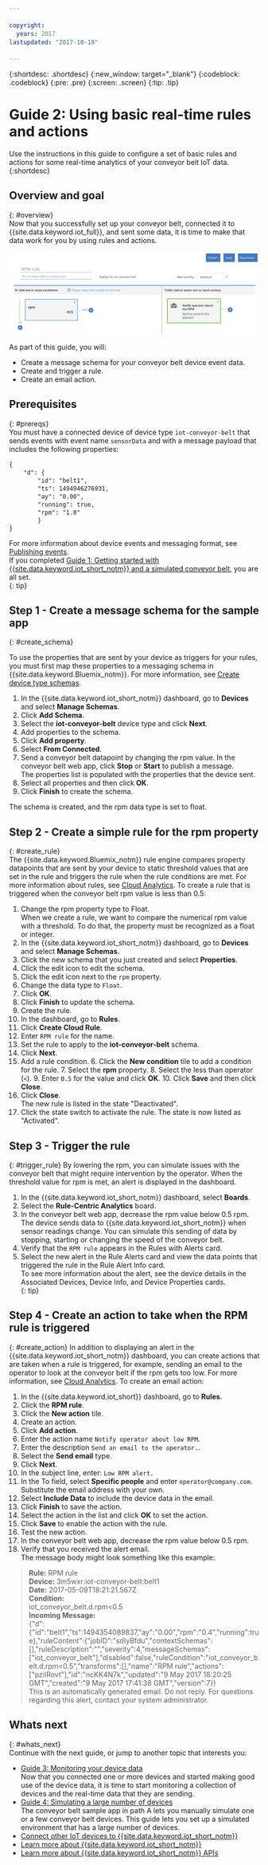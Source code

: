 ```yaml
---

copyright:
  years: 2017
lastupdated: "2017-10-18"

---
```


{:shortdesc: .shortdesc}
{:new_window: target="_blank"}
{:codeblock: .codeblock}
{:pre: .pre}
{:screen: .screen}
{:tip: .tip}

# Guide 2: Using basic real-time rules and actions
Use the instructions in this guide to configure a set of basic rules and actions for some real-time analytics of your conveyor belt IoT data.
{:shortdesc}

## Overview and goal
{: #overview}  
Now that you successfully set up your conveyor belt, connected it to {{site.data.keyword.iot_full}}, and sent some data, it is time to make that data work for you by using rules and actions.

![Example rule](images/slow_rule.svg "Example rule")

As part of this guide, you will:
- Create a message schema for your conveyor belt device event data.
- Create and trigger a rule.
- Create an email action.

## Prerequisites
{: #prereqs}  
You must have a connected device of device type `iot-conveyor-belt` that sends events with event name `sensorData` and with a message payload that includes the following properties:
```
{
	"d": {
		"id": "belt1",
		"ts": 1494946276931,
		"ay": "0.00",
		"running": true,
		"rpm": "1.0"
		}
}
```
For more information about device events and messaging format, see [Publishing events](/docs/services/IoT/devices/mqtt.html#publishing_events).  
If you completed [Guide 1: Getting started with {{site.data.keyword.iot_short_notm}} and a simulated conveyor belt](getting-started-iot-conveyor.html), you are all set.  
{: tip}

## Step 1 - Create a message schema for the sample app
{: #create_schema}

To use the properties that are sent by your device as triggers for your rules, you must first map these properties to a messaging schema in {{site.data.keyword.Bluemix_notm}}. For more information, see [Create device type schemas](/docs/services/IoT/im_schemas.html#iotrtinsights_task).
1. In the {{site.data.keyword.iot_short_notm}} dashboard, go to **Devices** and select **Manage Schemas**.
2. Click **Add Schema**.
3. Select the **iot-conveyor-belt** device type and click **Next**.
4. Add properties to the schema.
 1. Click **Add property**.
 2. Select **From Connected**.
 3. Send a conveyor belt datapoint by changing the rpm value.
In the conveyor belt web app, click **Stop** or **Start** to publish a message.  
The properties list is populated with the properties that the device sent.
 4. Select all properties and then click **OK**.
5. Click **Finish** to create the schema.  

The schema is created, and the rpm data type is set to float.

## Step 2 - Create a simple rule for the rpm property
{: #create_rule}  
The {{site.data.keyword.Bluemix_notm}} rule engine compares property datapoints that are sent by your device to static threshold values that are set in the rule and triggers the rule when the rule conditions are met. For more information about rules, see [Cloud Analytics](/docs/services/IoT/cloud_analytics.html#rules).
To create a rule that is triggered when the conveyor belt rpm value is less than 0.5:
1. Change the rpm property type to Float.  
When we create a rule, we want to compare the numerical rpm value with a threshold. To do that, the property must be recognized as a float or integer.
 1. In the {{site.data.keyword.iot_short_notm}} dashboard, go to **Devices** and select **Manage Schemas**.
 1. Click the new schema that you just created and select **Properties**.
 2. Click the edit icon to edit the schema.
 3. Click the edit icon next to the `rpm` property.
 4. Change the data type to `Float`.  
 5. Click **OK**.
 6. Click **Finish** to update the schema.  
2. Create the rule.
 1. In the dashboard, go to **Rules**.
 2. Click **Create Cloud Rule**.
 3. Enter `RPM rule` for the name.
 4. Set the rule to apply to the **iot-conveyor-belt** schema.
 5. Click **Next**.
 6. Add a rule condition.
    6. Click the **New condition** tile to add a condition for the rule.
    7. Select the **rpm** property.
    8. Select the less than operator (`<`).
    9. Enter `0.5` for the value and click **OK**.
    10. Click **Save** and then click **Close**.
 11. Click **Close**.  
The new rule is listed in the state "Deactivated".
12. Click the state switch to activate the rule.
The state is now listed as "Activated".

## Step 3 - Trigger the rule
{: #trigger_rule}
By lowering the rpm, you can simulate issues with the conveyor belt that might require intervention by the operator. When the threshold value for rpm is met, an alert is displayed in the dashboard.
1. In the {{site.data.keyword.iot_short_notm}} dashboard, select **Boards**.
3. Select the **Rule-Centric Analytics** board.
4. In the conveyor belt web app, decrease the rpm value below 0.5 rpm.
The device sends data to {{site.data.keyword.iot_short_notm}} when sensor readings change. You can simulate this sending of data by stopping, starting or changing the speed of the conveyor belt.  
5. Verify that the `RPM rule` appears in the Rules with Alerts card.
6. Select the new alert in the Rule Alerts card and view the data points that triggered the rule in the Rule Alert Info card.  
To see more information about the alert, see the device details in the Associated Devices, Device Info, and Device Properties cards.  
{: tip}

## Step 4 - Create an action to take when the RPM rule is triggered
{: #create_action}
In addition to displaying an alert in the {{site.data.keyword.iot_short_notm}} dashboard, you can create actions that are taken when a rule is triggered, for example, sending an email to the operator to look at the conveyor belt if the rpm gets too low. For more information, see [Cloud Analytics](/docs/services/IoT/cloud_analytics.html#shared).
To create an email action:
1. In the {{site.data.keyword.iot_short}} dashboard, go to **Rules**.
2. Click the **RPM rule**.
3. Click the **New action** tile.
4. Create an action.
 1. Click **Add action**.
 2. Enter the action name `Notify operator about low RPM`.
 3. Enter the description `Send an email to the operator.`.
 4. Select the **Send email** type.
 5. Click **Next**.
 6. In the subject line, enter: `Low RPM alert.`
 7. In the To field, select **Specific people** and enter `operator@company.com`.  
Substitute the email address with your own.
 8. Select **Include Data** to include the device data in the email.
 9. Click **Finish** to save the action.  
5. Select the action in the list and click **OK** to set the action.
6. Click **Save** to enable the action with the rule.
7. Test the new action.
 4. In the conveyor belt web app, decrease the rpm value below 0.5 rpm.
 5. Verify that you received the alert email.  
The message body might look something like this example:
> **Rule:** RPM rule  
> **Device:** 3m5wxr:iot-conveyor-belt:belt1  
> **Date:** 2017-05-09T18:21:21.567Z  
> **Condition:**  
> iot_conveyor_belt.d.rpm<0.5  
> **Incoming Message:**  
> {"d":{"id":"belt1","ts":1494354089837,"ay":"0.00","rpm":"0.4","running":true},"ruleContent":{"jobID":"sdIyBfdu","contextSchemas":[],"ruleDescription":"","severity":4,"messageSchemas":["iot_conveyor_belt"],"disabled":false,"ruleCondition":"iot_conveyor_belt.d.rpm<0.5","transforms":[],"name":"RPM rule","actions":["pziIRovt"],"id":"ncKK4N7k","updated":"9 May 2017 18:20:25 GMT","created":"9 May 2017 17:41:38 GMT","version":7}}  
> This is an automatically generated email. Do not reply. For questions regarding this alert, contact your system administrator.

## Whats next
{: #whats_next}  
Continue with the next guide, or jump to another topic that interests you:
- [Guide 3: Monitoring your device data](getting-started-iot-monitoring.html)  
Now that you connected one or more devices and started making good use of the device data, it is time to start monitoring a collection of devices and the real-time data that they are sending.
- [Guide 4: Simulating a large number of devices](getting-started-iot-large-scale-simulation.html)  
The conveyor belt sample app in path A lets you manually simulate one or a few conveyor belt devices. This guide lets you set up a simulated environment that has a large number of devices.
- [Connect other IoT devices to {{site.data.keyword.iot_short_notm}}](/docs/services/IoT/iotplatform_task.html)
- [Learn more about {{site.data.keyword.iot_short_notm}}](/docs/services/IoT/iotplatform_overview.html)
- [Learn more about {{site.data.keyword.iot_short_notm}} APIs](/docs/services/IoT/reference/api.html)
